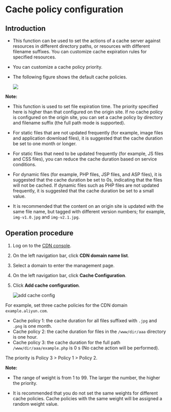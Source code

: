 # Cache policy configuration

## Introduction

* This function can be used to set the actions of a cache server against resources in different directory paths, or resources with different filename suffixes. You can customize cache expiration rules for specified resources.

* You can customize a cache policy priority.

* The following figure shows the default cache policies.

	![](//docs-aliyun.cn-hangzhou.oss.aliyun-inc.com/en/cdn_en_us/0.0.11/assets/image/cdn-portal/set/set-cachepolicy-exp.png)

**Note:** 

- This function is used to set file expiration time. The priority specified here is higher than that configured on the origin site. If no cache policy is configured on the origin site, you can set a cache policy by directory and filename suffix (the full path mode is supported).

- For static files that are not updated frequently (for example, image files and application download files), it is suggested that the cache duration be set to one month or longer.

- For static files that need to be updated frequently (for example, JS files and CSS files), you can reduce the cache duration based on service conditions.

- For dynamic files (for example, PHP files, JSP files, and ASP files), it is suggested that the cache duration be set to 0s, indicating that the files will not be cached. If dynamic files such as PHP files are not updated frequently, it is suggested that the cache duration be set to a small value.

- It is recommended that the content on an origin site is updated with the same file name, but tagged with different version numbers; for example, `img-v1.0.jpg` and `img-v2.1.jpg`.

## Operation procedure

1. Log on to the [CDN console](https://cdn.console.aliyun.com/ "CDN console").

1. On the left navigation bar, click **CDN domain name list**.

1. Select a domain to enter the management page.

1. On the left navigation bar, click **Cache Configuration**.

1. Click **Add cache configuration**.

	![add cache config](http://docs-aliyun.cn-hangzhou.oss.aliyun-inc.com/assets/pic/27136/intl_en/1490262139437/27136_01.png)

For example, set three cache policies for the CDN domain `example.aliyun.com`.
* Cache policy 1: the cache duration for all files suffixed with `.jpg` and `.png` is one month.
* Cache policy 2: the cache duration for files in the `/www/dir/aaa` directory is one hour.
* Cache policy 3: the cache duration for the full path `/www/dir/aaa/example.php` is 0 s (No cache action will be performed).

The priority is Policy 3 > Policy 1 > Policy 2.


**Note:**

- The range of weight is from 1 to 99. The larger the number, the higher the priority.

- It is recommended that you do not set the same weights for different cache policies. Cache policies with the same weight will be assigned a random weight value.
